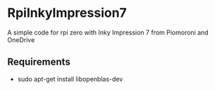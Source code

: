 # RpiInkyImpression7
A simple code for rpi zero with Inky Impression 7 from Piomoroni and OneDrive

## Requirements
- sudo apt-get install libopenblas-dev

